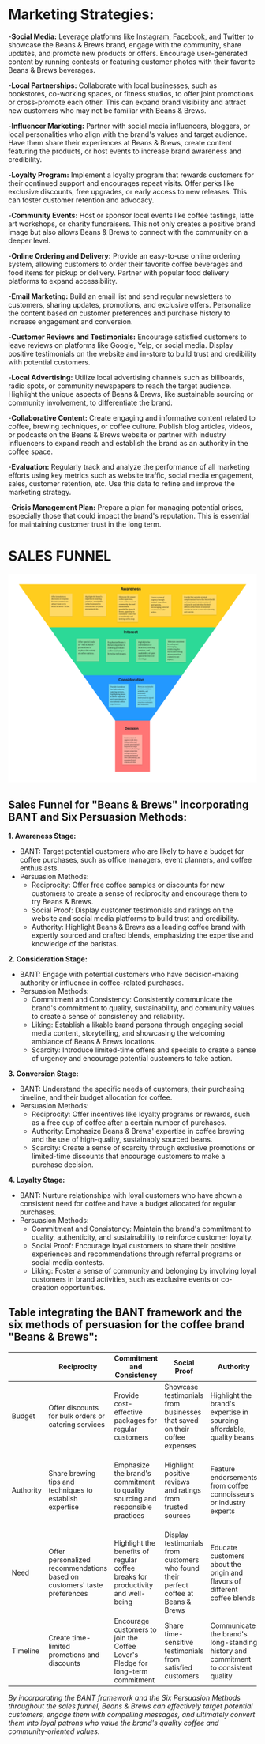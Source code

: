 # Marketing Strategies:

-**Social Media:** 
Leverage platforms like Instagram, Facebook, and Twitter to showcase the Beans & Brews brand, engage with the community, share updates, and promote new products or offers. Encourage user-generated content by running contests or featuring customer photos with their favorite Beans & Brews beverages.

-**Local Partnerships:** 
Collaborate with local businesses, such as bookstores, co-working spaces, or fitness studios, to offer joint promotions or cross-promote each other. This can expand brand visibility and attract new customers who may not be familiar with Beans & Brews.

-**Influencer Marketing:**
Partner with social media influencers, bloggers, or local personalities who align with the brand's values and target audience. Have them share their experiences at Beans & Brews, create content featuring the products, or host events to increase brand awareness and credibility.

-**Loyalty Program:** 
Implement a loyalty program that rewards customers for their continued support and encourages repeat visits. Offer perks like exclusive discounts, free upgrades, or early access to new releases. This can foster customer retention and advocacy.

-**Community Events:** 
Host or sponsor local events like coffee tastings, latte art workshops, or charity fundraisers. This not only creates a positive brand image but also allows Beans & Brews to connect with the community on a deeper level.

-**Online Ordering and Delivery:** 
Provide an easy-to-use online ordering system, allowing customers to order their favorite coffee beverages and food items for pickup or delivery. Partner with popular food delivery platforms to expand accessibility.

-**Email Marketing:**
Build an email list and send regular newsletters to customers, sharing updates, promotions, and exclusive offers. Personalize the content based on customer preferences and purchase history to increase engagement and conversion.

-**Customer Reviews and Testimonials:** 
Encourage satisfied customers to leave reviews on platforms like Google, Yelp, or social media. Display positive testimonials on the website and in-store to build trust and credibility with potential customers.

-**Local Advertising:** 
Utilize local advertising channels such as billboards, radio spots, or community newspapers to reach the target audience. Highlight the unique aspects of Beans & Brews, like sustainable sourcing or community involvement, to differentiate the brand.

-**Collaborative Content:** 
Create engaging and informative content related to coffee, brewing techniques, or coffee culture. Publish blog articles, videos, or podcasts on the Beans & Brews website or partner with industry influencers to expand reach and establish the brand as an authority in the coffee space.

-**Evaluation:**
Regularly track and analyze the performance of all marketing efforts using key metrics such as website traffic, social media engagement, sales, customer retention, etc. Use this data to refine and improve the marketing strategy.

-**Crisis Management Plan:** 
Prepare a plan for managing potential crises, especially those that could impact the brand's reputation. This is essential for maintaining customer trust in the long term.

# SALES FUNNEL

![Sales Funnel](../docs/images/SalesFunnel.jpg)

## Sales Funnel for "Beans & Brews" incorporating BANT and Six Persuasion Methods:

**1. Awareness Stage:**
   - BANT: Target potential customers who are likely to have a budget for coffee purchases, such
as office managers, event planners, and coffee enthusiasts.
   - Persuasion Methods:
     - Reciprocity: Offer free coffee samples or discounts for new customers to create a sense of reciprocity and encourage them to try Beans & Brews.
     - Social Proof: Display customer testimonials and ratings on the website and social media platforms to build trust and credibility.
     - Authority: Highlight Beans & Brews as a leading coffee brand with expertly sourced and crafted blends, emphasizing the expertise and knowledge of the baristas.

**2. Consideration Stage:**
   - BANT: Engage with potential customers who have decision-making authority or influence in coffee-related purchases.
   - Persuasion Methods:
     - Commitment and Consistency: Consistently communicate the brand's commitment to quality, sustainability, and community values to create a sense of consistency and reliability.
     - Liking: Establish a likable brand persona through engaging social media content, storytelling, and showcasing the welcoming ambiance of Beans & Brews locations.
     - Scarcity: Introduce limited-time offers and specials to create a sense of urgency and encourage potential customers to take action.

**3. Conversion Stage:**
   - BANT: Understand the specific needs of customers, their purchasing timeline, and their budget allocation for coffee.
   - Persuasion Methods:
     - Reciprocity: Offer incentives like loyalty programs or rewards, such as a free cup of coffee after a certain number of purchases.
     - Authority: Emphasize Beans & Brews' expertise in coffee brewing and the use of high-quality, sustainably sourced beans.
     - Scarcity: Create a sense of scarcity through exclusive promotions or limited-time discounts that encourage customers to make a purchase decision.

**4. Loyalty Stage:**
   - BANT: Nurture relationships with loyal customers who have shown a consistent need for coffee and have a budget allocated for regular purchases.
   - Persuasion Methods:
     - Commitment and Consistency: Maintain the brand's commitment to quality, authenticity, and sustainability to reinforce customer loyalty.
     - Social Proof: Encourage loyal customers to share their positive experiences and recommendations through referral programs or social media contests.
     - Liking: Foster a sense of community and belonging by involving loyal customers in brand activities, such as exclusive events or co-creation opportunities.


## Table integrating the BANT framework and the six methods of persuasion for the coffee brand "Beans & Brews":

|   | Reciprocity | Commitment and Consistency | Social Proof | Authority | Liking | Scarcity |
|---|-------------|---------------------------|--------------|----------|--------|----------|
| Budget | Offer discounts for bulk orders or catering services | Provide cost-effective packages for regular customers | Showcase testimonials from businesses that saved on their coffee expenses | Highlight the brand's expertise in sourcing affordable, quality beans | Personalize offers based on customers' budget preferences | Limited-time discounts for customers with a specific budget |
| Authority | Share brewing tips and techniques to establish expertise | Emphasize the brand's commitment to quality sourcing and responsible practices | Highlight positive reviews and ratings from trusted sources | Feature endorsements from coffee connoisseurs or industry experts | Humanize the brand through stories and interactions with renowned coffee experts | Limited edition blends with rare or exotic beans |
| Need | Offer personalized recommendations based on customers' taste preferences | Highlight the benefits of regular coffee breaks for productivity and well-being | Display testimonials from customers who found their perfect coffee at Beans & Brews | Educate customers about the origin and flavors of different coffee blends | Engage customers through personalized interactions on social media | Limited-time promotions for seasonal or specialty coffee blends |
| Timeline | Create time-limited promotions and discounts | Encourage customers to join the Coffee Lover's Pledge for long-term commitment | Share time-sensitive testimonials from satisfied customers | Communicate the brand's long-standing history and commitment to consistent quality | Share stories of customer experiences and connections with the brand | Flash sales or limited-time offers to create a sense of urgency |

_By incorporating the BANT framework and the Six Persuasion Methods throughout the sales funnel, Beans & Brews can effectively target potential customers, engage them with compelling messages, and ultimately convert them into loyal patrons who value the brand's quality coffee and community-oriented values._

